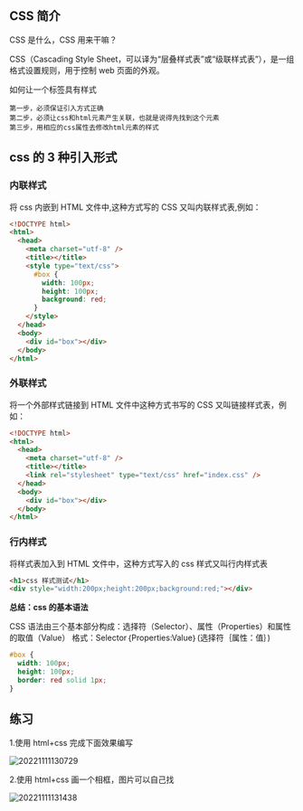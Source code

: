 ## CSS 简介

CSS 是什么，CSS 用来干嘛？

CSS（Cascading Style Sheet，可以译为“层叠样式表”或“级联样式表”），是一组格式设置规则，用于控制 web 页面的外观。

如何让一个标签具有样式

```
第一步，必须保证引入方式正确
第二步，必须让css和html元素产生关联，也就是说得先找到这个元素
第三步，用相应的css属性去修改html元素的样式
```

## css 的 3 种引入形式

### 内联样式

将 css 内嵌到 HTML 文件中,这种方式写的 CSS 又叫内联样式表,例如：

```html
<!DOCTYPE html>
<html>
  <head>
    <meta charset="utf-8" />
    <title></title>
    <style type="text/css">
      #box {
        width: 100px;
        height: 100px;
        background: red;
      }
    </style>
  </head>
  <body>
    <div id="box"></div>
  </body>
</html>
```

### 外联样式

将一个外部样式链接到 HTML 文件中这种方式书写的 CSS 又叫链接样式表，例如：

```html
<!DOCTYPE html>
<html>
  <head>
    <meta charset="utf-8" />
    <title></title>
    <link rel="stylesheet" type="text/css" href="index.css" />
  </head>
  <body>
    <div id="box"></div>
  </body>
</html>
```

### 行内样式

将样式表加入到 HTML 文件中，这种方式写入的 css 样式又叫行内样式表

```html
<h1>css 样式测试</h1>
<div style="width:200px;height:200px;background:red;"></div>
```

**总结：css 的基本语法**

CSS 语法由三个基本部分构成：选择符（Selector）、属性（Properties）和属性的取值（Value）
格式：Selector｛Properties:Value｝(选择符｛属性：值｝)

```css
#box {
  width: 100px;
  height: 100px;
  border: red solid 1px;
}
```

## 练习

1.使用 html+css 完成下面效果编写

![20221111130729](https://nodeing-com-1252923609.cos.ap-chengdu.myqcloud.com//document20221111130729.png)

2.使用 html+css 画一个相框，图片可以自己找

![20221111131438](https://nodeing-com-1252923609.cos.ap-chengdu.myqcloud.com//document20221111131438.png)
